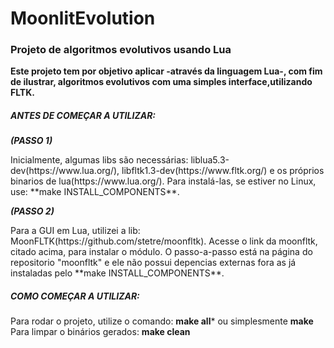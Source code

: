 <h1>MoonlitEvolution</h1>
<h3>Projeto de algoritmos evolutivos usando Lua</h3>

**Este projeto tem por objetivo aplicar -através da linguagem Lua-, com fim de ilustrar, algoritmos evolutivos com uma simples interface,utilizando FLTK.**

<h5>ANTES DE COMEÇAR A UTILIZAR:</h5>

<p><em><strong>(PASSO 1)</strong></em></p>
Inicialmente, algumas libs são necessárias: liblua5.3-dev(https://www.lua.org/), libfltk1.3-dev(https://www.fltk.org/) e os próprios binarios de lua(https://www.lua.org/). Para instalá-las, se estiver no Linux, use: **make INSTALL_COMPONENTS**. 


<p><em><strong>(PASSO 2)</strong></em></p>
Para a GUI em Lua, utilizei a lib: MoonFLTK(https://github.com/stetre/moonfltk). Acesse o link da moonfltk, citado acima, para instalar o módulo. O passo-a-passo está na página do repositorio "moonfltk" e ele não possui depencias externas fora as já instaladas pelo **make INSTALL_COMPONENTS**.


<h5>COMO COMEÇAR A UTILIZAR:</h5>

Para rodar o projeto, utilize o comando: **make all*** ou simplesmente **make**
Para limpar o binários gerados: **make clean**
